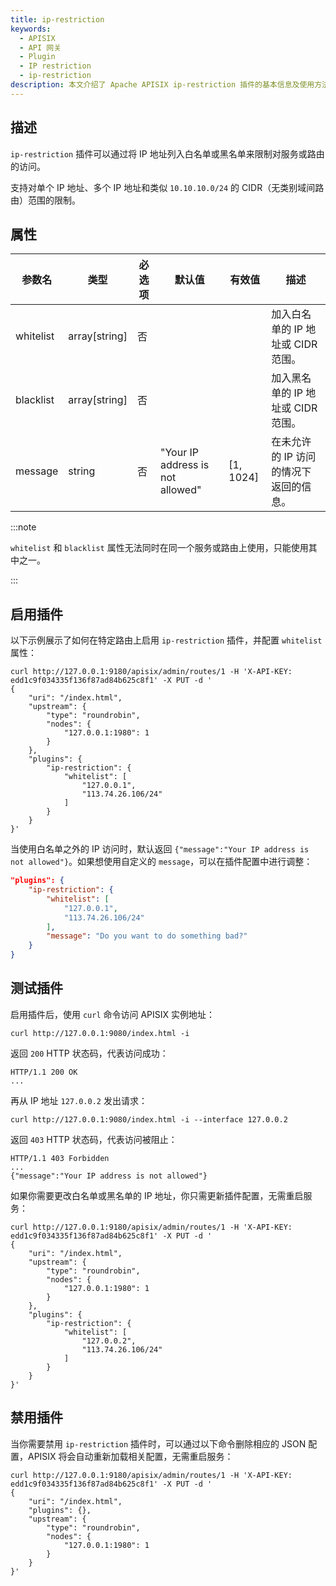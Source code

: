 ```yaml
---
title: ip-restriction
keywords:
  - APISIX
  - API 网关
  - Plugin
  - IP restriction
  - ip-restriction
description: 本文介绍了 Apache APISIX ip-restriction 插件的基本信息及使用方法。
---
```


<!--
#
# Licensed to the Apache Software Foundation (ASF) under one or more
# contributor license agreements.  See the NOTICE file distributed with
# this work for additional information regarding copyright ownership.
# The ASF licenses this file to You under the Apache License, Version 2.0
# (the "License"); you may not use this file except in compliance with
# the License.  You may obtain a copy of the License at
#
#     http://www.apache.org/licenses/LICENSE-2.0
#
# Unless required by applicable law or agreed to in writing, software
# distributed under the License is distributed on an "AS IS" BASIS,
# WITHOUT WARRANTIES OR CONDITIONS OF ANY KIND, either express or implied.
# See the License for the specific language governing permissions and
# limitations under the License.
#
-->

## 描述

`ip-restriction` 插件可以通过将 IP 地址列入白名单或黑名单来限制对服务或路由的访问。

支持对单个 IP 地址、多个 IP 地址和类似 `10.10.10.0/24` 的 CIDR（无类别域间路由）范围的限制。

## 属性

| 参数名    | 类型          | 必选项 | 默认值 | 有效值 | 描述                             |
| --------- | ------------- | ------ | ------ | ------ | -------------------------------- |
| whitelist | array[string] | 否   |        |        | 加入白名单的 IP 地址或 CIDR 范围。 |
| blacklist | array[string] | 否   |        |        | 加入黑名单的 IP 地址或 CIDR 范围。 |
| message | string | 否   | "Your IP address is not allowed" | [1, 1024] | 在未允许的 IP 访问的情况下返回的信息。 |

:::note

`whitelist` 和 `blacklist` 属性无法同时在同一个服务或路由上使用，只能使用其中之一。

:::

## 启用插件

以下示例展示了如何在特定路由上启用 `ip-restriction` 插件，并配置 `whitelist` 属性：

```shell
curl http://127.0.0.1:9180/apisix/admin/routes/1 -H 'X-API-KEY: edd1c9f034335f136f87ad84b625c8f1' -X PUT -d '
{
    "uri": "/index.html",
    "upstream": {
        "type": "roundrobin",
        "nodes": {
            "127.0.0.1:1980": 1
        }
    },
    "plugins": {
        "ip-restriction": {
            "whitelist": [
                "127.0.0.1",
                "113.74.26.106/24"
            ]
        }
    }
}'
```

当使用白名单之外的 IP 访问时，默认返回 `{"message":"Your IP address is not allowed"}`。如果想使用自定义的 `message`，可以在插件配置中进行调整：

```json
"plugins": {
    "ip-restriction": {
        "whitelist": [
            "127.0.0.1",
            "113.74.26.106/24"
        ],
        "message": "Do you want to do something bad?"
    }
}
```

## 测试插件

启用插件后，使用 `curl` 命令访问 APISIX 实例地址：

```shell
curl http://127.0.0.1:9080/index.html -i
```

返回 `200` HTTP 状态码，代表访问成功：

```shell
HTTP/1.1 200 OK
...
```

再从 IP 地址 `127.0.0.2` 发出请求：

```shell
curl http://127.0.0.1:9080/index.html -i --interface 127.0.0.2
```

返回 `403` HTTP 状态码，代表访问被阻止：

```shell
HTTP/1.1 403 Forbidden
...
{"message":"Your IP address is not allowed"}
```

如果你需要更改白名单或黑名单的 IP 地址，你只需更新插件配置，无需重启服务：

```shell
curl http://127.0.0.1:9180/apisix/admin/routes/1 -H 'X-API-KEY: edd1c9f034335f136f87ad84b625c8f1' -X PUT -d '
{
    "uri": "/index.html",
    "upstream": {
        "type": "roundrobin",
        "nodes": {
            "127.0.0.1:1980": 1
        }
    },
    "plugins": {
        "ip-restriction": {
            "whitelist": [
                "127.0.0.2",
                "113.74.26.106/24"
            ]
        }
    }
}'
```

## 禁用插件

当你需要禁用 `ip-restriction` 插件时，可以通过以下命令删除相应的 JSON 配置，APISIX 将会自动重新加载相关配置，无需重启服务：

```shell
curl http://127.0.0.1:9180/apisix/admin/routes/1 -H 'X-API-KEY: edd1c9f034335f136f87ad84b625c8f1' -X PUT -d '
{
    "uri": "/index.html",
    "plugins": {},
    "upstream": {
        "type": "roundrobin",
        "nodes": {
            "127.0.0.1:1980": 1
        }
    }
}'
```
